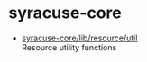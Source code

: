 # syracuse-core

* [syracuse-core/lib/resource/util](lib/resource/util.md)  
  Resource utility functions
